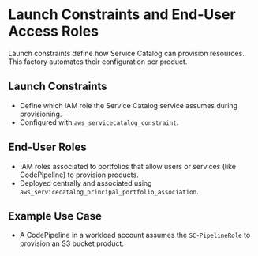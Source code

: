 # Launch Constraints and End-User Access Roles

Launch constraints define how Service Catalog can provision resources. This factory automates their configuration per product.

## Launch Constraints
- Define which IAM role the Service Catalog service assumes during provisioning.
- Configured with `aws_servicecatalog_constraint`.

## End-User Roles
- IAM roles associated to portfolios that allow users or services (like CodePipeline) to provision products.
- Deployed centrally and associated using `aws_servicecatalog_principal_portfolio_association`.

## Example Use Case
- A CodePipeline in a workload account assumes the `SC-PipelineRole` to provision an S3 bucket product.
